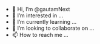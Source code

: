 - 👋 Hi, I’m @gautamNext
- 👀 I’m interested in ...
- 🌱 I’m currently learning ...
- 💞️ I’m looking to collaborate on ...
- 📫 How to reach me ...

<!---
gautamNext/gautamNext is a ✨ special ✨ repository because its `README.md` (this file) appears on your GitHub profile.
You can click the Preview link to take a look at your changes.
--->
